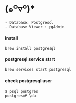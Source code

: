 # (๑꒪▿꒪)*
```
- Database: Postgresql
- Database Viewer : pgAdmin
```

#### install
```
brew install postgresql
```
#### postgresql service start
```
brew services start postgresql
```
#### check postgresql user
```
$ psql postgres
postgres=# \du
```
